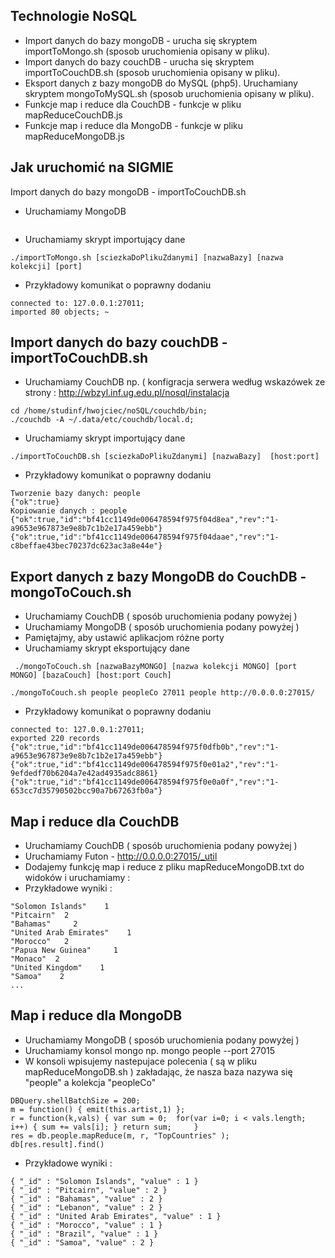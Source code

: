 ## Technologie NoSQL

* Import danych do bazy mongoDB - urucha się skryptem importToMongo.sh (sposob uruchomienia opisany w pliku).
* Import danych do bazy couchDB - urucha się skryptem importToCouchDB.sh (sposob uruchomienia opisany w pliku).
* Eksport danych z bazy mongoDB do MySQL (php5). Uruchamiany skryptem mongoToMySQL.sh (sposob uruchomienia opisany w pliku).
* Funkcje map i reduce dla CouchDB - funkcje w pliku mapReduceCouchDB.js
* Funkcje map i reduce dla MongoDB - funkcje w pliku mapReduceMongoDB.js
                                
## Jak uruchomić na SIGMIE
Import danych do bazy mongoDB - importToCouchDB.sh

* Uruchamiamy MongoDB
~~~ mongod --dbpath=$HOME/.data/var/lib/mongodb --port=27015 
~~~

* Uruchamiamy skrypt importujący dane
~~~ 
./importToMongo.sh [sciezkaDoPlikuZdanymi] [nazwaBazy] [nazwa kolekcji] [port]
~~~

* Przykładowy komunikat o poprawny dodaniu
~~~ 
connected to: 127.0.0.1:27011;
imported 80 objects; ~
~~~

## Import danych do bazy couchDB - importToCouchDB.sh
* Uruchamiamy CouchDB np. ( konfigracja serwera według wskazówek ze strony : http://wbzyl.inf.ug.edu.pl/nosql/instalacja
~~~ 
cd /home/studinf/hwojciec/noSQL/couchdb/bin;
./couchdb -A ~/.data/etc/couchdb/local.d;
~~~

* Uruchamiamy skrypt importujący dane
~~~
./importToCouchDB.sh [sciezkaDoPlikuZdanymi] [nazwaBazy]  [host:port]
~~~

* Przykładowy komunikat o poprawny dodaniu
~~~
Tworzenie bazy danych: people
{"ok":true}
Kopiowanie danych : people
{"ok":true,"id":"bf41cc1149de006478594f975f04d8ea","rev":"1-a9653e967873e9e8b7c1b2e17a459ebb"}
{"ok":true,"id":"bf41cc1149de006478594f975f04daae","rev":"1-c8beffae43bec70237dc623ac3a8e44e"}
~~~

## Export danych z bazy MongoDB do CouchDB - mongoToCouch.sh
* Uruchamiamy CouchDB ( sposób uruchomienia podany powyżej )
* Uruchamiamy MongoDB ( sposób uruchomienia podany powyżej )
* Pamiętajmy, aby ustawić aplikacjom różne porty
* Uruchamiamy skrypt eksportujący dane

~~~
 ./mongoToCouch.sh [nazwaBazyMONGO] [nazwa kolekcji MONGO] [port MONGO] [bazaCouch] [host:port Couch]
~~~
~~~
./mongoToCouch.sh people peopleCo 27011 people http://0.0.0.0:27015/
~~~

* Przykładowy komunikat o poprawny dodaniu
~~~
connected to: 127.0.0.1:27011;
exported 220 records
{"ok":true,"id":"bf41cc1149de006478594f975f0dfb0b","rev":"1-a9653e967873e9e8b7c1b2e17a459ebb"}
{"ok":true,"id":"bf41cc1149de006478594f975f0e01a2","rev":"1-9efdedf70b6204a7e42ad4935adc8861}
{"ok":true,"id":"bf41cc1149de006478594f975f0e0a0f","rev":"1-653cc7d35790502bcc90a7b67263fb0a"}
~~~

## Map i reduce dla CouchDB
* Uruchamiamy CouchDB ( sposób uruchomienia podany powyżej )
* Uruchamiamy Futon - http://0.0.0.0:27015/_util
* Dodajemy funkcję map i reduce z pliku mapReduceMongoDB.txt do widoków i uruchamiamy :
* Przykładowe wyniki :
~~~
"Solomon Islands"    1
"Pitcairn"  2
"Bahamas"     2
"United Arab Emirates"    1
"Morocco"   2
"Papua New Guinea"     1
"Monaco"  2
"United Kingdom"    1
"Samoa"    2
...
~~~


## Map i reduce dla MongoDB
* Uruchamiamy MongoDB ( sposób uruchomienia podany powyżej )
* Uruchamiamy konsol mongo np.  mongo people --port 27015
* W konsoli wpisujemy nastepujace polecenia ( są w pliku mapReduceMongoDB.sh ) zakładając, że nasza baza nazywa się "people" a kolekcja "peopleCo"

~~~
DBQuery.shellBatchSize = 200;
m = function() { emit(this.artist,1) };
r = function(k,vals) { var sum = 0;  for(var i=0; i < vals.length; i++) { sum += vals[i]; } return sum;     }
res = db.people.mapReduce(m, r, "TopCountries" );
db[res.result].find()
~~~

* Przykładowe wyniki :
~~~
{ "_id" : "Solomon Islands", "value" : 1 }
{ "_id" : "Pitcairn", "value" : 2 }
{ "_id" : "Bahamas", "value" : 2 }
{ "_id" : "Lebanon", "value" : 2 }
{ "_id" : "United Arab Emirates", "value" : 1 }
{ "_id" : "Morocco", "value" : 1 }
{ "_id" : "Brazil", "value" : 1 }
{ "_id" : "Samoa", "value" : 2 }
~~~